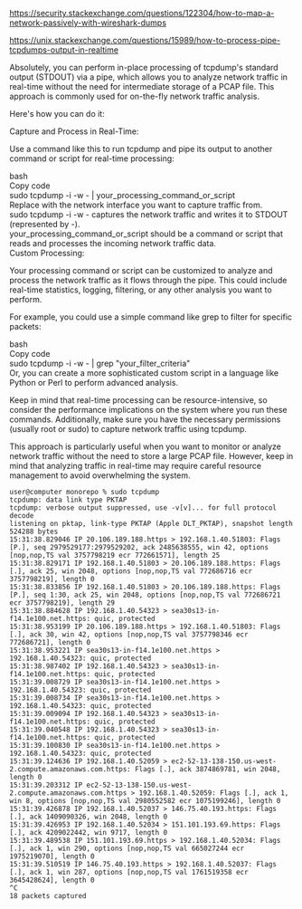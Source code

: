   
https://security.stackexchange.com/questions/122304/how-to-map-a-network-passively-with-wireshark-dumps  
  
https://unix.stackexchange.com/questions/15989/how-to-process-pipe-tcpdumps-output-in-realtime  
  
  
Absolutely, you can perform in-place processing of tcpdump's standard output (STDOUT) via a pipe, which allows you to analyze network traffic in real-time without the need for intermediate storage of a PCAP file. This approach is commonly used for on-the-fly network traffic analysis.  
  
Here's how you can do it:  
  
Capture and Process in Real-Time:  
  
Use a command like this to run tcpdump and pipe its output to another command or script for real-time processing:  
  
bash  
Copy code  
sudo tcpdump -i <interface> -w - | your_processing_command_or_script  
Replace <interface> with the network interface you want to capture traffic from.  
sudo tcpdump -i <interface> -w - captures the network traffic and writes it to STDOUT (represented by -).  
your_processing_command_or_script should be a command or script that reads and processes the incoming network traffic data.  
Custom Processing:  
  
Your processing command or script can be customized to analyze and process the network traffic as it flows through the pipe. This could include real-time statistics, logging, filtering, or any other analysis you want to perform.  
  
For example, you could use a simple command like grep to filter for specific packets:  
  
bash  
Copy code  
sudo tcpdump -i <interface> -w - | grep "your_filter_criteria"  
Or, you can create a more sophisticated custom script in a language like Python or Perl to perform advanced analysis.  
  
Keep in mind that real-time processing can be resource-intensive, so consider the performance implications on the system where you run these commands. Additionally, make sure you have the necessary permissions (usually root or sudo) to capture network traffic using tcpdump.  
  
This approach is particularly useful when you want to monitor or analyze network traffic without the need to store a large PCAP file. However, keep in mind that analyzing traffic in real-time may require careful resource management to avoid overwhelming the system.  
  
```  
user@computer monorepo % sudo tcpdump  
tcpdump: data link type PKTAP  
tcpdump: verbose output suppressed, use -v[v]... for full protocol decode  
listening on pktap, link-type PKTAP (Apple DLT_PKTAP), snapshot length 524288 bytes  
15:31:38.829046 IP 20.106.189.188.https > 192.168.1.40.51803: Flags [P.], seq 2979529177:2979529202, ack 2485638555, win 42, options [nop,nop,TS val 3757798219 ecr 772661571], length 25  
15:31:38.829171 IP 192.168.1.40.51803 > 20.106.189.188.https: Flags [.], ack 25, win 2048, options [nop,nop,TS val 772686716 ecr 3757798219], length 0  
15:31:38.833856 IP 192.168.1.40.51803 > 20.106.189.188.https: Flags [P.], seq 1:30, ack 25, win 2048, options [nop,nop,TS val 772686721 ecr 3757798219], length 29  
15:31:38.884628 IP 192.168.1.40.54323 > sea30s13-in-f14.1e100.net.https: quic, protected  
15:31:38.953199 IP 20.106.189.188.https > 192.168.1.40.51803: Flags [.], ack 30, win 42, options [nop,nop,TS val 3757798346 ecr 772686721], length 0  
15:31:38.953221 IP sea30s13-in-f14.1e100.net.https > 192.168.1.40.54323: quic, protected  
15:31:38.987402 IP 192.168.1.40.54323 > sea30s13-in-f14.1e100.net.https: quic, protected  
15:31:39.008729 IP sea30s13-in-f14.1e100.net.https > 192.168.1.40.54323: quic, protected  
15:31:39.008734 IP sea30s13-in-f14.1e100.net.https > 192.168.1.40.54323: quic, protected  
15:31:39.009094 IP 192.168.1.40.54323 > sea30s13-in-f14.1e100.net.https: quic, protected  
15:31:39.040548 IP 192.168.1.40.54323 > sea30s13-in-f14.1e100.net.https: quic, protected  
15:31:39.100830 IP sea30s13-in-f14.1e100.net.https > 192.168.1.40.54323: quic, protected  
15:31:39.124636 IP 192.168.1.40.52059 > ec2-52-13-138-150.us-west-2.compute.amazonaws.com.https: Flags [.], ack 3874869781, win 2048, length 0  
15:31:39.203312 IP ec2-52-13-138-150.us-west-2.compute.amazonaws.com.https > 192.168.1.40.52059: Flags [.], ack 1, win 8, options [nop,nop,TS val 2980552582 ecr 1075199246], length 0  
15:31:39.426878 IP 192.168.1.40.52037 > 146.75.40.193.https: Flags [.], ack 1409090326, win 2048, length 0  
15:31:39.426953 IP 192.168.1.40.52034 > 151.101.193.69.https: Flags [.], ack 4209022442, win 9717, length 0  
15:31:39.489538 IP 151.101.193.69.https > 192.168.1.40.52034: Flags [.], ack 1, win 290, options [nop,nop,TS val 665027244 ecr 1975219070], length 0  
15:31:39.510519 IP 146.75.40.193.https > 192.168.1.40.52037: Flags [.], ack 1, win 287, options [nop,nop,TS val 1761519358 ecr 3645428624], length 0  
^C  
18 packets captured  
```  
